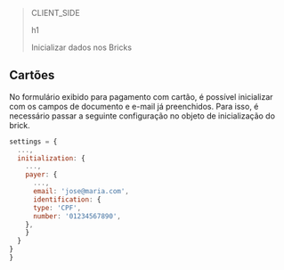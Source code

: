 > CLIENT_SIDE
>
> h1
>
> Inicializar dados nos Bricks

## Cartões

No formulário exibido para pagamento com cartão, é possível inicializar com os campos de documento e e-mail já preenchidos. Para isso, é necessário passar a seguinte configuração no objeto de inicialização do brick.

```javascript
settings = {
  ...,
  initialization: {
    ...,
    payer: {
      ...,
      email: 'jose@maria.com',
      identification: {
	  type: 'CPF',
	  number: '01234567890',
	},
    }
  }
}
}
```